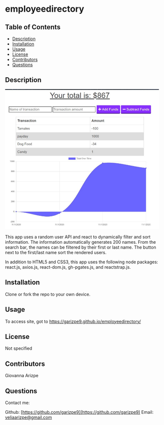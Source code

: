 # employeedirectory

## Table of Contents
* [Description](#description)
* [Installation](#installation)
* [Usage](#usage)
* [License](#license)
* [Contributors](#contributors)
* [Questions](#questions)

## Description
<img src=https://github.com/garizpe9/PWA/blob/main/public/icons/Capture.JPG>

This app uses a random user API and react to dynamically filter and sort information. The information automatically generates 200 names. From the search bar, the names can be filtered by their first or last name.
The button next to the first/last name sort the rendered users.

In addition to HTML5 and CSS3, this app uses the following node packages: react.js, axios.js, react-dom.js, gh-pgates.js, and reactstrap.js.


## Installation
Clone or fork the repo to your own device.

## Usage

To access site, got to https://garizpe9.github.io/employeedirectory/


## License
Not specified

## Contributors
Giovanna Arizpe

## Questions
Contact me:

Github: [https://github.com/garizpe9](https://github.com/garizpe9)
Email: [veliaarizpe@gmail.com](veliaarizpe@gmail.com)

